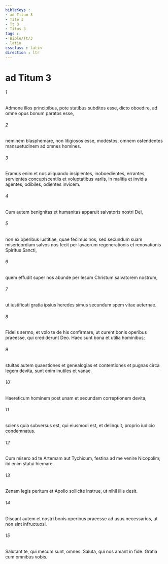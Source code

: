 ```yaml
---
bibleKeys : 
- ad Titum 3
- Tite 3
- Tt 3
- Titus 3
tags : 
- Bible/Tt/3
- latin
cssclass : latin
direction : ltr
---
```


# ad Titum 3

###### 1
Admone illos principibus, pote statibus subditos esse, dicto oboedire, ad omne opus bonum paratos esse, 
###### 2
neminem blasphemare, non litigiosos esse, modestos, omnem ostendentes mansuetudinem ad omnes homines.
###### 3
Eramus enim et nos aliquando insipientes, inoboedientes, errantes, servientes concupiscentiis et voluptatibus variis, in malitia et invidia agentes, odibiles, odientes invicem. 
###### 4
Cum autem benignitas et humanitas apparuit salvatoris nostri Dei, 
###### 5
non ex operibus iustitiae, quae fecimus nos, sed secundum suam misericordiam salvos nos fecit per lavacrum regenerationis et renovationis Spiritus Sancti, 
###### 6
quem effudit super nos abunde per Iesum Christum salvatorem nostrum, 
###### 7
ut iustificati gratia ipsius heredes simus secundum spem vitae aeternae.
###### 8
Fidelis sermo, et volo te de his confirmare, ut curent bonis operibus praeesse, qui crediderunt Deo. Haec sunt bona et utilia hominibus; 
###### 9
stultas autem quaestiones et genealogias et contentiones et pugnas circa legem devita, sunt enim inutiles et vanae. 
###### 10
Haereticum hominem post unam et secundam correptionem devita, 
###### 11
sciens quia subversus est, qui eiusmodi est, et delinquit, proprio iudicio condemnatus.
###### 12
Cum misero ad te Artemam aut Tychicum, festina ad me venire Nicopolim; ibi enim statui hiemare. 
###### 13
Zenam legis peritum et Apollo sollicite instrue, ut nihil illis desit. 
###### 14
Discant autem et nostri bonis operibus praeesse ad usus necessarios, ut non sint infructuosi.
###### 15
Salutant te, qui mecum sunt, omnes. Saluta, qui nos amant in fide. Gratia cum omnibus vobis.
